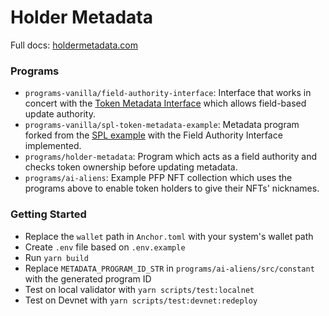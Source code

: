 # Holder Metadata

Full docs: <a href="https://www.holdermetadata.com/">holdermetadata.com</a>

### Programs

- `programs-vanilla/field-authority-interface`: Interface that works in concert with the <a href="https://forum.solana.com/t/srfc-00017-token-metadata-interface/283">Token Metadata Interface</a> which allows field-based update authority.
- `programs-vanilla/spl-token-metadata-example`: Metadata program forked from the <a href="https://github.com/solana-labs/solana-program-library/tree/master/token-metadata/example">SPL example</a> with the Field Authority Interface implemented.
- `programs/holder-metadata`: Program which acts as a field authority and checks token ownership before updating metadata.
- `programs/ai-aliens`: Example PFP NFT collection which uses the programs above to enable token holders to give their NFTs' nicknames.

### Getting Started

- Replace the `wallet` path in `Anchor.toml` with your system's wallet path
- Create `.env` file based on `.env.example`
- Run `yarn build`
- Replace `METADATA_PROGRAM_ID_STR` in `programs/ai-aliens/src/constant` with the generated program ID
- Test on local validator with `yarn scripts/test:localnet`
- Test on Devnet with `yarn scripts/test:devnet:redeploy`
